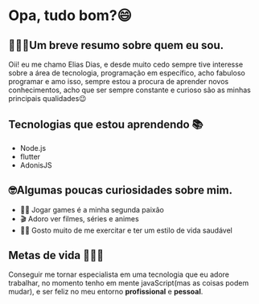 # Opa, tudo bom?😄
## 👨🏻‍💻Um breve resumo sobre quem eu sou. 
Oii! eu me chamo Elias Dias, e desde muito cedo sempre tive interesse sobre a área de tecnologia, programação em específico, acho fabuloso programar e amo isso, sempre estou a procura de aprender novos conhecimentos, acho que ser sempre constante e curioso são as minhas principais qualidades😉


## Tecnologias que estou aprendendo 📚

- Node.js
- flutter
- AdonisJS

## 🤓Algumas poucas curiosidades sobre mim.

- 🧙🏻 Jogar games é a minha segunda paixão
- 🎬 Adoro ver filmes, séries e animes 
- 💪🏻 Gosto muito de me exercitar e ter um estilo de vida saudável

## Metas de vida 🧑🏻‍🚀

Conseguir me tornar especialista em uma tecnologia que eu adore trabalhar, no momento tenho em mente javaScript(mas as coisas podem mudar), e ser feliz no meu entorno **profissional** e **pessoal**. 
